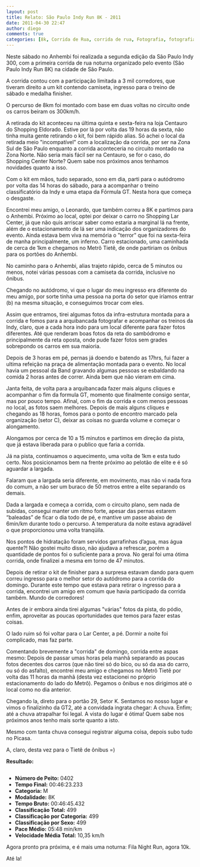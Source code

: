 ```yaml
---
layout: post
title: Relato: São Paulo Indy Run 8K - 2011
date: 2011-04-30 22:47
author: diego
comments: true
categories: [8k, Corrida de Rua, corrida de rua, Fotografia, fotografia, indy, são paulo]
---
```

Neste sábado no Anhembi foi realizada a segunda edição da São Paulo Indy 300, com a primeira corrida de rua noturna organizado pelo evento (São Paulo Indy Run 8K) na cidade de São Paulo.
<div class="moldura"><a class="lightbox" href="http://www.diegoronan.com.br/diegoronan/wp-content/uploads/2011/04/mapaSPIndy300.jpg"><img src="http://www.diegoronan.com.br/diegoronan/wp-content/uploads/2011/04/mapaSPIndy300.jpg" alt=""  class="imgTitulo"  /></a></div>
A corrida contou com a participação limitada a 3 mil corredores, que tiveram direito a um kit contendo camiseta, ingresso para o treino de sábado e medalha finisher.

O percurso de 8km foi montado com base em duas voltas no circuito onde os carros beiram os 300km/h.

A retirada do kit aconteceu na última quinta e sexta-feira na loja Centauro do Shopping Eldorado. Estive por lá por volta das 19 horas da sexta, não tinha muita gente retirando o kit, foi bem rápido alias. Só achei o local da retirada meio "incompatível" com a localização da corrida, por ser na Zona Sul de São Paulo enquanto a corrida aconteceria no circuito montado na Zona Norte. Não seria mais fácil ser na Centauro, se for o caso, do Shopping Center Norte? Quem sabe nos próximos anos tenhamos novidades quanto a isso.

Com o kit em mãos, tudo separado, sono em dia, parti para o autódromo por volta das 14 horas do sábado, para a acompanhar o treino classificatório da Indy e uma etapa da Fórmula GT. Nesta hora que começa o desgaste.
<div class="moldura"><a class="lightbox" href="http://www.diegoronan.com.br/diegoronan/wp-content/uploads/2011/04/spindy8k2011.jpg"><img src="http://www.diegoronan.com.br/diegoronan/wp-content/uploads/2011/04/spindy8k2011.jpg" alt=""  class="imgTitulo"  /></a></div>
Encontrei meu amigo, o Leonardo, que também correu a 8K e partimos para o Anhembi. Próximo ao local, optei por deixar o carro no Shopping Lar Center, já que não quis arriscar saber como estaria a marginal lá na frente, além de o estacionamento de lá ser uma indicação dos organizadores do evento. Ainda estava bem viva na memória o "terror" que foi na sexta-feira de manha principalmente, um inferno. Carro estacionado, uma caminhada de cerca de 1km e chegamos no Metrô Tietê, de onde partiriam os ônibus para os portões do Anhembi.

No caminho para o Anhembi, alias trajeto rápido, cerca de 5 minutos ou menos, notei várias pessoas com a camiseta da corrida, inclusive no ônibus.

Chegando no autódromo, vi que o lugar do meu ingresso era diferente do meu amigo, por sorte tinha uma pessoa na porta do setor que iríamos entrar (b) na mesma situação, e conseguimos trocar com eles.

Assim que entramos, tirei algumas fotos da infra-estrutura montada para a corrida e fomos para a arquibancada fotografar e acompanhar os treinos da Indy, claro, que a cada hora indo para um local diferente para fazer fotos diferentes. Até que renderam boas fotos da reta do sambódromo e principalmente da reta oposta, onde pude fazer fotos sem grades sobrepondo os carros em sua maioria.
<div class="moldura"><a class="lightbox" href="http://www.diegoronan.com.br/diegoronan/wp-content/uploads/2011/04/fotopenske.jpg"><img src="http://www.diegoronan.com.br/diegoronan/wp-content/uploads/2011/04/fotopenske.jpg" alt=""  class="imgTitulo"  /></a></div>
Depois de 3 horas em pé, pernas já doendo e batendo as 17hrs, fui fazer a ultima refeição na praça de alimentação montada para o evento. No local havia um pessoal da Band gravando algumas pessoas se esbaldando na comida 2 horas antes de correr. Ainda bem que não vieram em cima.

Janta feita, de volta para a arquibancada fazer mais alguns cliques e acompanhar o fim da formula GT, momento que finalmente consigo sentar, mas por pouco tempo. Afinal, com o fim da corrida e com menos pessoas no local, as fotos saem melhores. Depois de mais alguns cliques e chegando as 18 horas, fomos para o ponto de encontro marcado pela organização (setor C), deixar as coisas no guarda volume e começar o alongamento.

Alongamos por cerca de 10 a 15 minutos e partimos em direção da pista, que já estava liberada para o publico que faria a corrida.
<div class="moldura"><a class="lightbox" href="http://www.diegoronan.com.br/diegoronan/wp-content/uploads/2011/04/fotolargada.jpg"><img src="http://www.diegoronan.com.br/diegoronan/wp-content/uploads/2011/04/fotolargada.jpg" alt=""  class="imgTitulo"  /></a></div>
Já na pista, continuamos o aquecimento, uma volta de 1km e esta tudo certo. Nos posicionamos bem na frente próximo ao pelotão de elite e é só aguardar a largada.

Falaram que a largada seria diferente, em movimento, mas não vi nada fora do comum, a não ser um buraco de 50 metros entre a elite separando os demais.

Dada a largada e começa a corrida, com o circuito plano, sem nada de subidas, consegui manter um ritmo forte, apesar das pernas estarem “baleadas” de ficar o dia todo de pé, e mantive um passe abaixo de 6min/km durante todo o percurso. A temperatura da noite estava agradável o que proporcionou uma volta tranqüila.

Nos pontos de hidratação foram servidos garrafinhas d’agua, mas água quente?! Não gostei muito disso, não ajudava a refrescar, porém a quantidade de pontos foi o suficiente para a prova. No geral foi uma ótima corrida, onde finalizei a mesma em torno de 47 minutos.

Depois de retirar o kit de finisher para a surpresa estavam dando para quem correu ingresso para o melhor setor do autódromo para a corrida do domingo. Durante este tempo que estava para retirar o ingresso para a corrida, encontrei um amigo em comum que havia participado da corrida também. Mundo de corredores!
<div class="moldura"><a class="lightbox" href="http://www.diegoronan.com.br/diegoronan/wp-content/uploads/2011/04/corridaIndy2011.jpg"><img src="http://www.diegoronan.com.br/diegoronan/wp-content/uploads/2011/04/corridaIndy2011.jpg" alt=""  class="imgTitulo"  /></a></div>
Antes de ir embora ainda tirei algumas "várias" fotos da pista, do pódio, enfim, aproveitar as poucas oportunidades que temos para fazer estas coisas.

O lado ruim só foi voltar para o Lar Center, a pé. Dormir a noite foi complicado, mas faz parte.

Comentando brevemente a "corrida" de domingo, corrida entre aspas mesmo: Depois de passar umas horas pela manhã separando as poucas fotos decentes dos carros (que não tirei só do bico, ou só da asa do carro, ou só do asfalto), encontrei meu amigo e chegamos no Metrô Tietê por volta das 11 horas da manhã (desta vez estacionei no próprio estacionamento do lado do Metrô). Pegamos o ônibus e nos dirigimos até o local como no dia anterior.
<div class="moldura"><a class="lightbox" href="http://www.diegoronan.com.br/diegoronan/wp-content/uploads/2011/04/ingressoIndy8kSetorK.jpg"><img src="http://www.diegoronan.com.br/diegoronan/wp-content/uploads/2011/04/ingressoIndy8kSetorK.jpg" alt="" /></a></div>
Chegando la, direto para o portão 29, Setor K. Sentamos no nosso lugar e vimos o finalizinho da GT2, até a convidada ingrata chegar: A chuva. Enfim; até a chuva atrapalhar foi legal. A vista do lugar é ótima! Quem sabe nos próximos anos tenho mais sorte quanto a isto.

Mesmo com tanta chuva consegui registrar alguma coisa, depois subo tudo no Picasa.

A, claro, desta vez para o Tietê de ônibus =)

<strong>Resultado:</strong>
<div class="moldura"><a class="lightbox cboxElement" href="http://www.diegoronan.com.br/diegoronan/wp-content/uploads/2011/04/medalhaindyrun_2011_big.JPG"><img src="http://www.diegoronan.com.br/diegoronan/wp-content/uploads/2011/04/medalhaindyrun_2011.JPG" alt="" /></a></div>
<ul>
	<li><strong>Número de Peito:</strong> 0402</li>
	<li><strong>Tempo Final:</strong> 00:46:23.233</li>
	<li><strong>Categoria:</strong> M</li>
	<li><strong>Modalidade:</strong> 8K</li>
	<li><strong>Tempo Bruto:</strong> 00:46:45.432</li>
	<li><strong>Classificação Total:</strong> 499</li>
	<li><strong>Classificação por Categoria:</strong> 499</li>
	<li><strong>Classificação por Sexo:</strong> 499</li>
	<li><strong>Pace Médio:</strong> 05:48 min/km</li>
	<li><strong> Velocidade Média Total:</strong> 10,35 km/h</li>
</ul>
Agora pronto pra próxima, e é mais uma noturna: Fila Night Run, agora 10k.

Até la!
